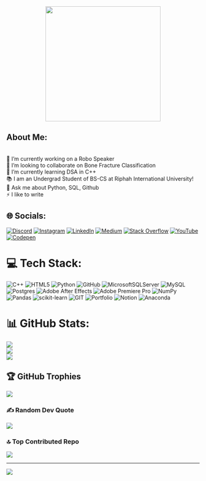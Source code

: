 <div id="header" align="center">
  <img src="https://media.giphy.com/media/wLNuW1tCKRiPmDV5Y4/giphy.gif" width="300" />
</div>
<h2>About Me:</h2><br>
🔭 I’m currently working on a Robo Speaker<br>👯 I’m looking to collaborate on Bone Fracture Classification<br>🌱 I’m currently learning DSA in C++<br>📚 I am an Undergrad Student of BS-CS at Riphah International University!<br>💬 Ask me about Python, SQL, Github<br>⚡ I like to write


## 🌐 Socials:
[![Discord](https://img.shields.io/badge/Discord-%237289DA.svg?logo=discord&logoColor=white)](https://discord.gg/https://discord.gg/NyWUUrjy) [![Instagram](https://img.shields.io/badge/Instagram-%23E4405F.svg?logo=Instagram&logoColor=white)](https://instagram.com/mentor.abdullah) [![LinkedIn](https://img.shields.io/badge/LinkedIn-%230077B5.svg?logo=linkedin&logoColor=white)](https://linkedin.com/in/muhammad-abdullah-266694269) [![Medium](https://img.shields.io/badge/Medium-12100E?logo=medium&logoColor=white)](https://medium.com/@@mabdullah36t) [![Stack Overflow](https://img.shields.io/badge/-Stackoverflow-FE7A16?logo=stack-overflow&logoColor=white)](https://stackoverflow.com/users/21879281) [![YouTube](https://img.shields.io/badge/YouTube-%23FF0000.svg?logo=YouTube&logoColor=white)](https://youtube.com/@@MentorAbdullah) [![Codepen](https://img.shields.io/badge/Codepen-000000?style=for-the-badge&logo=codepen&logoColor=white)](https://codepen.io/Muhammad-Abdullah3) 

# 💻 Tech Stack:
![C++](https://img.shields.io/badge/c++-%2300599C.svg?style=for-the-badge&logo=c%2B%2B&logoColor=white) ![HTML5](https://img.shields.io/badge/html5-%23E34F26.svg?style=for-the-badge&logo=html5&logoColor=white) ![Python](https://img.shields.io/badge/python-3670A0?style=for-the-badge&logo=python&logoColor=ffdd54) ![GitHub](https://img.shields.io/badge/GitHub-%23121011.svg?style=for-the-badge&logo=github&logoColor=white) ![MicrosoftSQLServer](https://img.shields.io/badge/Microsoft%20SQL%20Sever-CC2927?style=for-the-badge&logo=microsoft%20sql%20server&logoColor=white) ![MySQL](https://img.shields.io/badge/mysql-%2300f.svg?style=for-the-badge&logo=mysql&logoColor=white) ![Postgres](https://img.shields.io/badge/postgres-%23316192.svg?style=for-the-badge&logo=postgresql&logoColor=white) ![Adobe After Effects](https://img.shields.io/badge/Adobe%20After%20Effects-9999FF.svg?style=for-the-badge&logo=Adobe%20After%20Effects&logoColor=white) ![Adobe Premiere Pro](https://img.shields.io/badge/Adobe%20Premiere%20Pro-9999FF.svg?style=for-the-badge&logo=Adobe%20Premiere%20Pro&logoColor=white) ![NumPy](https://img.shields.io/badge/numpy-%23013243.svg?style=for-the-badge&logo=numpy&logoColor=white) ![Pandas](https://img.shields.io/badge/pandas-%23150458.svg?style=for-the-badge&logo=pandas&logoColor=white) ![scikit-learn](https://img.shields.io/badge/scikit--learn-%23F7931E.svg?style=for-the-badge&logo=scikit-learn&logoColor=white) ![GIT](https://img.shields.io/badge/Git-fc6d26?style=for-the-badge&logo=git&logoColor=white) ![Portfolio](https://img.shields.io/badge/Portfolio-%23000000.svg?style=for-the-badge&logo=firefox&logoColor=#FF7139) ![Notion](https://img.shields.io/badge/Notion-%23000000.svg?style=for-the-badge&logo=notion&logoColor=white) ![Anaconda](https://img.shields.io/badge/Anaconda-%2344A833.svg?style=for-the-badge&logo=anaconda&logoColor=white)
# 📊 GitHub Stats:
![](https://github-readme-stats.vercel.app/api?username=Muhammad-Abdullah3&theme=dark&hide_border=false&include_all_commits=true&count_private=false)<br/>
![](https://github-readme-streak-stats.herokuapp.com/?user=Muhammad-Abdullah3&theme=dark&hide_border=false)<br/>
![](https://github-readme-stats.vercel.app/api/top-langs/?username=Muhammad-Abdullah3&theme=dark&hide_border=false&include_all_commits=true&count_private=true&layout=compact)


## 🏆 GitHub Trophies
![](https://github-profile-trophy.vercel.app/?username=Muhammad-Abdullah3&theme=radical&no-frame=false&no-bg=false&margin-w=4)

### ✍️ Random Dev Quote
![](https://quotes-github-readme.vercel.app/api?type=horizontal&theme=radical)

### 🔝 Top Contributed Repo
![](https://github-contributor-stats.vercel.app/api?username=Muhammad-Abdullah3&limit=5&theme=dark&combine_all_yearly_contributions=true)

---
[![](https://visitcount.itsvg.in/api?id=Muhammad-Abdullah3&icon=1&color=12)](https://visitcount.itsvg.in)

<!-- Proudly created with GPRM ( https://gprm.itsvg.in ) -->
